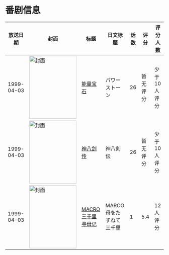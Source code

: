 # 番剧信息

|放送日期|封面|标题|日文标题|话数|评分|评分人数|
|---|---|---|---|---|---|---|
|1999-04-03|<img src="https://lain.bgm.tv/pic/cover/c/c9/42/85770_c262f.jpg" alt="封面" style="width:150px;height:200px;object-fit:cover;">|[能量宝石](https://bangumi.tv/subject/85770)|パワーストーン|26|暂无评分|少于10人评分|
|1999-04-03|<img src="https://lain.bgm.tv/pic/cover/c/76/d7/86979_WWNoO.jpg" alt="封面" style="width:150px;height:200px;object-fit:cover;">|[神八剑传](https://bangumi.tv/subject/86979)|神八剣伝|26|暂无评分|少于10人评分|
|1999-04-03|<img src="https://lain.bgm.tv/pic/cover/c/c2/1c/254424_eHBXh.jpg" alt="封面" style="width:150px;height:200px;object-fit:cover;">|[MACRO 三千里寻母记](https://bangumi.tv/subject/254424)|MARCO 母をたずねて三千里|1|5.4|12人评分|
